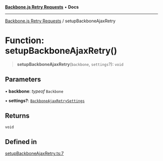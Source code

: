 [**Backbone.js Retry Requests**](../README.md) • **Docs**

***

[Backbone.js Retry Requests](../README.md) / setupBackboneAjaxRetry

# Function: setupBackboneAjaxRetry()

> **setupBackboneAjaxRetry**(`backbone`, `settings`?): `void`

## Parameters

• **backbone**: *typeof* `Backbone`

• **settings?**: [`BackboneAjaxRetrySettings`](../interfaces/BackboneAjaxRetrySettings.md)

## Returns

`void`

## Defined in

[setupBackboneAjaxRetry.ts:7](https://github.com/maissimples/backbone-ajax-retry/blob/4fa4d00eaeb7c00db986d6a1644e23061db71fca/src/setupBackboneAjaxRetry.ts#L7)
